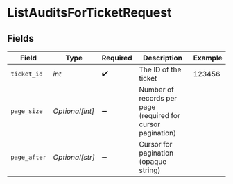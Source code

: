 # ListAuditsForTicketRequest


## Fields

| Field                                                       | Type                                                        | Required                                                    | Description                                                 | Example                                                     |
| ----------------------------------------------------------- | ----------------------------------------------------------- | ----------------------------------------------------------- | ----------------------------------------------------------- | ----------------------------------------------------------- |
| `ticket_id`                                                 | *int*                                                       | :heavy_check_mark:                                          | The ID of the ticket                                        | 123456                                                      |
| `page_size`                                                 | *Optional[int]*                                             | :heavy_minus_sign:                                          | Number of records per page (required for cursor pagination) |                                                             |
| `page_after`                                                | *Optional[str]*                                             | :heavy_minus_sign:                                          | Cursor for pagination (opaque string)                       |                                                             |